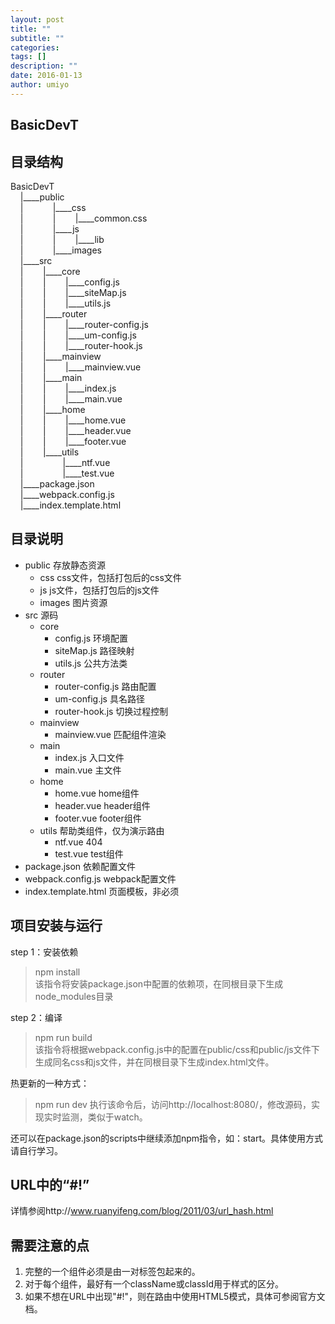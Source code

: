 ```yaml
---
layout: post
title: ""
subtitle: ""
categories:
tags: []
description: ""
date: 2016-01-13
author: umiyo
---
```


## BasicDevT

**目录结构**
-
BasicDevT  
    |____public  
    |            |____css  
    |            |        |____common.css  
    |            |____js  
    |            |        |____lib   
    |            |____images  
    |____src  
    |        |____core  
    |        |        |____config.js  
    |        |        |____siteMap.js  
    |        |        |____utils.js  
    |        |____router  
    |        |        |____router-config.js  
    |        |        |____um-config.js  
    |        |        |____router-hook.js  
    |        |____mainview  
    |        |        |____mainview.vue  
    |        |____main  
    |        |        |____index.js  
    |        |        |____main.vue  
    |        |____home  
    |        |        |____home.vue  
    |        |        |____header.vue  
    |        |        |____footer.vue  
    |        |____utils  
    |                |____ntf.vue  
    |                |____test.vue  
    |____package.json  
    |____webpack.config.js  
    |____index.template.html

**目录说明**
-
* public 存放静态资源
    * css     css文件，包括打包后的css文件
    * js      js文件，包括打包后的js文件
    * images  图片资源
* src 源码
    * core
        * config.js     环境配置
        * siteMap.js    路径映射
        * utils.js      公共方法类
    * router
        * router-config.js  路由配置
        * um-config.js      具名路径
        * router-hook.js    切换过程控制
    * mainview
        * mainview.vue  匹配组件渲染
    * main
        * index.js  入口文件
        * main.vue  主文件
    * home
        * home.vue      home组件
        * header.vue    header组件
        * footer.vue    footer组件
    * utils 帮助类组件，仅为演示路由
        * ntf.vue   404
        * test.vue  test组件
* package.json  依赖配置文件
* webpack.config.js     webpack配置文件
* index.template.html   页面模板，非必须

**项目安装与运行**
-
step 1：安装依赖
> npm install  
该指令将安装package.json中配置的依赖项，在同根目录下生成node_modules目录  

step 2：编译
> npm run build  
该指令将根据webpack.config.js中的配置在public/css和public/js文件下生成同名css和js文件，并在同根目录下生成index.html文件。

热更新的一种方式：
> npm run dev
执行该命令后，访问http://localhost:8080/，修改源码，实现实时监测，类似于watch。

还可以在package.json的scripts中继续添加npm指令，如：start。具体使用方式请自行学习。

**URL中的“#!”**
-
详情参阅http://www.ruanyifeng.com/blog/2011/03/url_hash.html

**需要注意的点**
-
1. 完整的一个组件必须是由一对标签包起来的。
2. 对于每个组件，最好有一个className或classId用于样式的区分。
3. 如果不想在URL中出现"#!"，则在路由中使用HTML5模式，具体可参阅官方文档。
